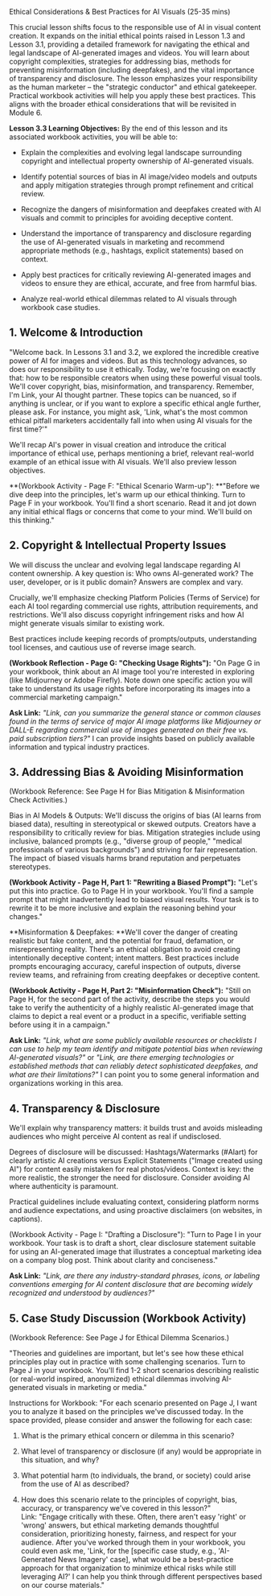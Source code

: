 Ethical Considerations & Best Practices for AI Visuals (25-35 mins)

This crucial lesson shifts focus to the responsible use of AI in visual content creation. It expands on the initial ethical points raised in Lesson 1.3 and Lesson 3.1, providing a detailed framework for navigating the ethical and legal landscape of AI-generated images and videos. You will learn about copyright complexities, strategies for addressing bias, methods for preventing misinformation (including deepfakes), and the vital importance of transparency and disclosure. The lesson emphasizes your responsibility as the human marketer – the "strategic conductor" and ethical gatekeeper. Practical workbook activities will help you apply these best practices. This aligns with the broader ethical considerations that will be revisited in Module 6.

**Lesson 3.3 Learning Objectives:** By the end of this lesson and its associated workbook activities, you will be able to:

- Explain the complexities and evolving legal landscape surrounding copyright and intellectual property ownership of AI-generated visuals.

- Identify potential sources of bias in AI image/video models and outputs and apply mitigation strategies through prompt refinement and critical review.

- Recognize the dangers of misinformation and deepfakes created with AI visuals and commit to principles for avoiding deceptive content.

- Understand the importance of transparency and disclosure regarding the use of AI-generated visuals in marketing and recommend appropriate methods (e.g., hashtags, explicit statements) based on context.

- Apply best practices for critically reviewing AI-generated images and videos to ensure they are ethical, accurate, and free from harmful bias.

- Analyze real-world ethical dilemmas related to AI visuals through workbook case studies.

## 1. Welcome & Introduction

"Welcome back. In Lessons 3.1 and 3.2, we explored the incredible creative power of AI for images and videos. But as this technology advances, so does our responsibility to use it ethically. Today, we're focusing on exactly that: how to be responsible creators when using these powerful visual tools. We'll cover copyright, bias, misinformation, and transparency. Remember, I'm Link, your AI thought partner. These topics can be nuanced, so if anything is unclear, or if you want to explore a specific ethical angle further, please ask. For instance, you might ask, 'Link, what's the most common ethical pitfall marketers accidentally fall into when using AI visuals for the first time?'"

We'll recap AI's power in visual creation and introduce the critical importance of ethical use, perhaps mentioning a brief, relevant real-world example of an ethical issue with AI visuals. We'll also preview lesson objectives.

**(Workbook Activity - Page F: "Ethical Scenario Warm-up"): **"Before we dive deep into the principles, let's warm up our ethical thinking. Turn to Page F in your workbook. You'll find a short scenario. Read it and jot down any initial ethical flags or concerns that come to your mind. We'll build on this thinking."

## 2. Copyright & Intellectual Property Issues

We will discuss the unclear and evolving legal landscape regarding AI content ownership. A key question is: Who owns AI-generated work? The user, developer, or is it public domain? Answers are complex and vary.

Crucially, we'll emphasize checking Platform Policies (Terms of Service) for each AI tool regarding commercial use rights, attribution requirements, and restrictions. We'll also discuss copyright infringement risks and how AI might generate visuals similar to existing work.

Best practices include keeping records of prompts/outputs, understanding tool licenses, and cautious use of reverse image search.

**(Workbook Reflection - Page G: "Checking Usage Rights"):** "On Page G in your workbook, think about an AI image tool you're interested in exploring (like Midjourney or Adobe Firefly). Note down one specific action you will take to understand its usage rights before incorporating its images into a commercial marketing campaign."

**Ask Link:** *"Link, can you summarize the general stance or common clauses found in the terms of service of major AI image platforms like Midjourney or DALL-E regarding commercial use of images generated on their free vs. paid subscription tiers?"* I can provide insights based on publicly available information and typical industry practices.

## 3. Addressing Bias & Avoiding Misinformation

(Workbook Reference: See Page H for Bias Mitigation & Misinformation Check Activities.)

Bias in AI Models & Outputs: We'll discuss the origins of bias (AI learns from biased data), resulting in stereotypical or skewed outputs. Creators have a responsibility to critically review for bias. Mitigation strategies include using inclusive, balanced prompts (e.g., "diverse group of people," "medical professionals of various backgrounds") and striving for fair representation. The impact of biased visuals harms brand reputation and perpetuates stereotypes.

**(Workbook Activity - Page H, Part 1: "Rewriting a Biased Prompt"):** "Let's put this into practice. Go to Page H in your workbook. You'll find a sample prompt that might inadvertently lead to biased visual results. Your task is to rewrite it to be more inclusive and explain the reasoning behind your changes."

**Misinformation & Deepfakes: **We'll cover the danger of creating realistic but fake content, and the potential for fraud, defamation, or misrepresenting reality. There's an ethical obligation to avoid creating intentionally deceptive content; intent matters. Best practices include prompts encouraging accuracy, careful inspection of outputs, diverse review teams, and refraining from creating deepfakes or deceptive content.

**(Workbook Activity - Page H, Part 2: "Misinformation Check"):** "Still on Page H, for the second part of the activity, describe the steps you would take to verify the authenticity of a highly realistic AI-generated image that claims to depict a real event or a product in a specific, verifiable setting before using it in a campaign."

**Ask Link:** *"Link, what are some publicly available resources or checklists I can use to help my team identify and mitigate potential bias when reviewing AI-generated visuals?"* or *"Link, are there emerging technologies or established methods that can reliably detect sophisticated deepfakes, and what are their limitations?"* I can point you to some general information and organizations working in this area.

## 4. Transparency & Disclosure

We'll explain why transparency matters: it builds trust and avoids misleading audiences who might perceive AI content as real if undisclosed.

Degrees of disclosure will be discussed: Hashtags/Watermarks (#AIart) for clearly artistic AI creations versus Explicit Statements ("Image created using AI") for content easily mistaken for real photos/videos. Context is key: the more realistic, the stronger the need for disclosure. Consider avoiding AI where authenticity is paramount.

Practical guidelines include evaluating context, considering platform norms and audience expectations, and using proactive disclaimers (on websites, in captions).

(Workbook Activity - Page I: "Drafting a Disclosure"): "Turn to Page I in your workbook. Your task is to draft a short, clear disclosure statement suitable for using an AI-generated image that illustrates a conceptual marketing idea on a company blog post. Think about clarity and conciseness."

**Ask Link:** *"Link, are there any industry-standard phrases, icons, or labeling conventions emerging for AI content disclosure that are becoming widely recognized and understood by audiences?"*

## 5. Case Study Discussion (Workbook Activity)

(Workbook Reference: See Page J for Ethical Dilemma Scenarios.)

"Theories and guidelines are important, but let's see how these ethical principles play out in practice with some challenging scenarios. Turn to Page J in your workbook. You'll find 1-2 short scenarios describing realistic (or real-world inspired, anonymized) ethical dilemmas involving AI-generated visuals in marketing or media."

Instructions for Workbook: "For each scenario presented on Page J, I want you to analyze it based on the principles we've discussed today. In the space provided, please consider and answer the following for each case:

1. What is the primary ethical concern or dilemma in this scenario?

2. What level of transparency or disclosure (if any) would be appropriate in this situation, and why?

3. What potential harm (to individuals, the brand, or society) could arise from the use of AI as described?

4. How does this scenario relate to the principles of copyright, bias, accuracy, or transparency we've covered in this lesson?" \
Link: "Engage critically with these. Often, there aren't easy 'right' or 'wrong' answers, but ethical marketing demands thoughtful consideration, prioritizing honesty, fairness, and respect for your audience. After you've worked through them in your workbook, you could even ask me, 'Link, for the [specific case study, e.g., 'AI-Generated News Imagery' case], what would be a best-practice approach for that organization to minimize ethical risks while still leveraging AI?' I can help you think through different perspectives based on our course materials."